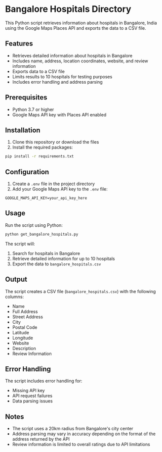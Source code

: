 # Bangalore Hospitals Directory

This Python script retrieves information about hospitals in Bangalore, India using the Google Maps Places API and exports the data to a CSV file.

## Features

- Retrieves detailed information about hospitals in Bangalore
- Includes name, address, location coordinates, website, and review information
- Exports data to a CSV file
- Limits results to 10 hospitals for testing purposes
- Includes error handling and address parsing

## Prerequisites

- Python 3.7 or higher
- Google Maps API key with Places API enabled

## Installation

1. Clone this repository or download the files
2. Install the required packages:
```bash
pip install -r requirements.txt
```

## Configuration

1. Create a `.env` file in the project directory
2. Add your Google Maps API key to the `.env` file:
```
GOOGLE_MAPS_API_KEY=your_api_key_here
```

## Usage

Run the script using Python:
```bash
python get_bangalore_hospitals.py
```

The script will:
1. Search for hospitals in Bangalore
2. Retrieve detailed information for up to 10 hospitals
3. Export the data to `bangalore_hospitals.csv`

## Output

The script creates a CSV file (`bangalore_hospitals.csv`) with the following columns:
- Name
- Full Address
- Street Address
- City
- Postal Code
- Latitude
- Longitude
- Website
- Description
- Review Information

## Error Handling

The script includes error handling for:
- Missing API key
- API request failures
- Data parsing issues

## Notes

- The script uses a 20km radius from Bangalore's city center
- Address parsing may vary in accuracy depending on the format of the address returned by the API
- Review information is limited to overall ratings due to API limitations 